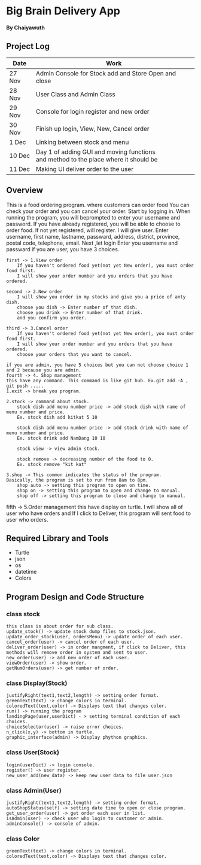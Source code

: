 # Big Brain Delivery App
**By Chaiyawuth**
## Project Log
|Date|Work|
|---|---|
|27 Nov|Admin Console for Stock add and Store Open and close|
|28 Nov|User Class and Admin Class|
|29 Nov|Console for login register and new order|
|30 Nov|Finish up login, View, New, Cancel order|
|1 Dec|Linking between stock and menu|
|10 Dec|Day 1 of adding GUI and moving functions <br> and method to the place where it should be|
|11 Dec|Making UI deliver order to the user|
## Overview
This is a food ordering program.
where customers can order food You can check your order and you can cancel your order.
Start by logging in. When running the program, you will beprompted to enter your username and password.
If you have already registered, you will be able to choose to order food. If not yet registered, will register.
I will give user. Enter username, first name, lastname, passward, address, district, province, postal code, telephone, email.
Next ,let login Enter you username and passward
if you are user, you have 3 choices.

    first -> 1.View order
        If you haven't ordered food yet(not yet New order), you must order food first.
        I will show your order number and you orders that you have ordered.
    
    second -> 2.New order
        I will show you order in my stocks and give you a price of anty dish.
        choose you dish -> Enter number of that dish.
        choose you drink -> Enter number of that drink.
        and you confirm you order.
    
    third -> 3.Cancel order
        If you haven't ordered food yet(not yet New order), you must order food first.
        I will show your order number and you orders that you have ordered.
        choose your orders that you want to cancel.
    
    if you are admin, you have 5 choices but you can not choose choice 1 and 2 because you are admin.
    fourth -> 4. Shop management
    this have any command. This command is like git hub. Ex.git add -A , git push .....
    1.exit -> break you program.
    
    2.stock -> command about stock.
        stock dish add menu number price -> add stock dish with name of menu number and price.
        Ex. stock dish add kitkat 5 10
        
        stock dish add menu number price -> add stock drink with name of menu number and price.
        Ex. stock drink add NamDang 10 10
        
        stock view -> view admin stock.
        
        stock remove -> decreasing number of the food to 0.
        Ex. stock remove "kit kat"
        
    3.shop -> This common indicates the status of the program. 
    Basically, the program is set to run from 8am to 8pm.
        shop auto -> setting this program to open on time.
        shop on -> setting this program to open and change to manual.
        shop off -> setting this program to close and change to manual.
        
fifth -> 5.Order management
    this have display on turtle. I will show all of user who have orders and If I click to Deliver, this program will sent food to user who orders.
    
## Required Library and Tools
- Turtle
- json
- os
- datetime
- Colors
## Program Design and Code Structure

### class stock 
    this class is about order for sub class.
    update_stock() -> update stock dump files to stock.json.
    update_order_stock(user, ordersMenu) -> update order of each user.
    cancel_order(user) -> cancel order of each user.
    deliver_order(user) -> in order mangment, if click to Deliver, this methods will remove order in system and sent to user.
    new_order(user) -> add new order of each user.
    viewOrder(user) -> show order.
    getNumOrders(user) -> get number of order.

### class Display(Stock)
    justifyRight(text1,text2,length) -> setting order format.
    greenText(text) -> change colors in terminal.
    coloredText(text,color) -> Displays text that changes color.
    run() -> running the program
    landingPage(user,userDict) - > setting terminal condition of each choices.
    choiceSelector(user) -> raise error choices.
    n_click(x,y) -> bottom in turtle.
    graphic_interface(admin) -> Display phython graphics.

### class User(Stock)
    login(userDict) -> login console.
    register() -> user register.
    new_user_add(new_data) -> keep new user data to file user.json

### class Admin(User)
    justifyRight(text1,text2,length) -> setting order format.
    autoShopStatus(self) -> setting date time to open or close program.
    get_user_order(user) -> get order each user in list.
    isAdmin(user) -> check user who login to customer or admin.
    adminConsole() -> console of admin.

### class Color
    greenText(text) -> change colors in terminal.
    coloredText(text,color) -> Displays text that changes color.

